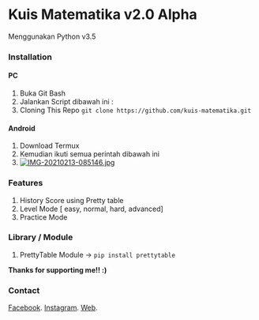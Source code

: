 # Kuis Matematika v2.0 Alpha

Menggunakan Python v3.5


### Installation
#### PC 
1. Buka Git Bash
2. Jalankan Script dibawah ini :
3. Cloning This Repo 
```git clone https://github.com/kuis-matematika.git```

#### Android
1. Download Termux 
2. Kemudian ikuti semua perintah dibawah ini
3. [![IMG-20210213-085146.jpg](https://i.postimg.cc/B6nD1Ytk/IMG-20210213-085146.jpg)](https://postimg.cc/LqGhcVt3)

### Features
1. History Score using Pretty table
2. Level Mode [ easy, normal, hard, advanced]
3. Practice Mode

### Library / Module
1. PrettyTable Module -> `pip install prettytable`

**Thanks for supporting me!! :)**
### Contact
[Facebook](https://free.facebook.com/adiknya.situmorang).
[Instagram](https://www.instagram.com/dharma_situmorang/).
[Web](https://dharmasitumorang.github.io).
